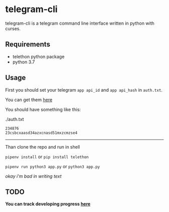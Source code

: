 # telegram-cli
telegram-cli is a telegram command line interface written in python with curses.

## Requirements
- telethon python package
- python 3.7

## Usage 
First you should set your telegram `app api_id` and `app api_hash` in `auth.txt`. 

You can get them [here](https://my.telegram.org/apps)

You should have something like this:

./auth.txt
```
234876
23csbcxaasd34azxcnasd51mxzcmzse4
```

---
Than clone the repo and run in shell

`pipenv install`  or `pip install telethon`

`pipenv run python3 app.py` or `python3 app.py`


_okay i'm bad in writing text_
## TODO
**You can track developing progress [here](https://app.gitkraken.com/glo/board/X0Ae8iQxbQAR5255)**
